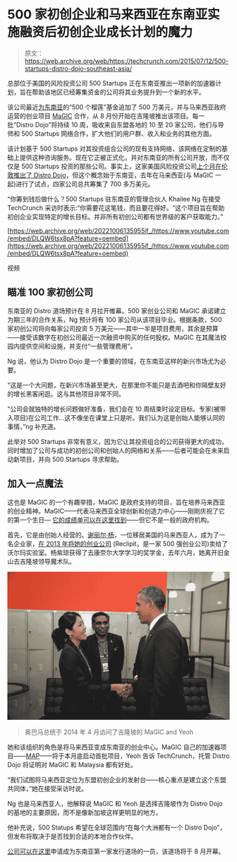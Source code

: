 # 500 家初创企业和马来西亚在东南亚实施融资后初创企业成长计划的魔力 

> 原文：<https://web.archive.org/web/https://techcrunch.com/2015/07/12/500-startups-distro-dojo-southeast-asia/>

总部位于美国的风险投资公司 500 Startups 正在东南亚推出一项新的加速器计划，旨在帮助该地区已经筹集资金的公司将其业务提升到一个新的水平。

该公司最近[为东南亚](https://web.archive.org/web/20221006135955/https://beta.techcrunch.com/2015/07/03/500-durians-top-up/)的“500 个榴莲”基金追加了 500 万美元，并与马来西亚政府运营的创业项目 [MaGIC](https://web.archive.org/web/20221006135955/http://mymagic.my/en/) 合作，从 8 月份开始在吉隆坡推出该项目。每一批“Distro Dojo”将持续 10 周，吸收来自东盟各地的 10 至 20 家公司，他们与导师和 500 Startups 网络合作，扩大他们的用户群、收入和业务的其他方面。

该计划基于 500 Startups 对其投资组合公司的现有支持网络，该网络在定制的基础上提供这种咨询服务。现在它正被正式化，并对东南亚的所有公司开放，而不仅仅是 500 Startups 投资的那些公司。事实上，这家美国风险投资公司[上个月在伦敦推出了 Distro Dojo](https://web.archive.org/web/20221006135955/https://beta.techcrunch.com/2015/06/24/blimey-guv-500-startups-arrives-in-london/)，但这个概念始于东南亚，去年在马来西亚(与 MaGIC 一起)进行了试点，四家公司总共筹集了 700 多万美元。

“你筹到钱后做什么？500 Startups 驻东南亚的管理合伙人 Khailee Ng 在接受 TechCrunch 采访时表示:“你需要花这笔钱，而且要花得好。“这个项目旨在帮助初创企业实现特定的增长目标。并非所有初创公司都有世界级的客户获取能力。”

[https://web.archive.org/web/20221006135955if_/https://www.youtube.com/embed/DLQW6tsx8pA?feature=oembed](https://web.archive.org/web/20221006135955if_/https://www.youtube.com/embed/DLQW6tsx8pA?feature=oembed)

视频

## 瞄准 100 家初创公司

东南亚的 Distro 道场预计在 8 月拉开帷幕。500 家创业公司和 MaGIC 承诺建立为期三年的合作关系，Ng 预计将有 100 家公司从该项目毕业。根据条款，500 家初创公司将向每家公司投资 5 万美元——其中一半是项目费用，其余是预算——接受该数字在初创公司最近一次融资中购买的任何股权。MaGIC 在其魔法校园内提供空间和设施，并支付“一些管理费用”。

Ng 说，他认为 Distro Dojo 是一个重要的领域，在东南亚这样的新兴市场尤为必要。

“这是一个大问题，在新兴市场甚至更大，在那里你不能只是去酒吧和你隔壁友好的增长黑客闲逛。这与其他项目非常不同。

“公司会就独特的增长问题做好准备，我们会在 10 周结束时设定目标。专家(被带入项目)在公司工作…这不像坐在课堂上只是听。我们认为这是创始人能够认同的事情，”ng 补充道。

此举对 500 Startups 非常有意义，因为它让其投资组合的公司获得更大的成功，同时增加了公司与成功的初创公司和创始人的网络和关系——后者可能会在未来启动新项目，并向 500 Startups 寻求帮助。

## 加入一点魔法

这也是 MaGIC 的一个有趣举措，MaGIC 是政府支持的项目，旨在培养马来西亚的创业精神。MaGIC——代表马来西亚全球创新和创造力中心——刚刚庆祝了它的第一个生日— [它的成绩单可以在这里找到](https://web.archive.org/web/20221006135955/http://impact.mymagic.my/)——但它不是一般的政府机构。

首先，它是由创始人经营的。[谢丽尔·杨](https://web.archive.org/web/20221006135955/https://twitter.com/cherylyeoh)，一位移居美国的马来西亚人，成为了一名企业家，[在 2013 年将她的创业公司](https://web.archive.org/web/20221006135955/http://cherylyeoh.com/2013/10/01/reclip-it-team-moving-on-to-walmart-labs/) (Reclipit，是一家 500 强创业公司)卖给了沃尔玛实验室。杨紫琼获得了去康奈尔大学学习的奖学金，去年六月，她离开旧金山去吉隆坡领导魔术队。

![](img/fc40b43be462931d55b03910c9af9afd.png)

> 奥巴马总统于 2014 年 4 月访问了吉隆坡的 MaGIC and Yeoh

她和该组织的角色是将马来西亚变成东南亚的创业中心。MaGIC 自己的加速器项目——[MAP](https://web.archive.org/web/20221006135955/http://accelerator.mymagic.my/en/)——将于本月底启动首批项目，Yeoh 告诉 TechCrunch，托管 Distro Dojo 将证明对 MaGIC 和 Malaysia 都有好处。

“我们试图将马来西亚定位为东盟初创企业的发射台——核心重点是建立这个东盟共同体，”她在接受采访时说。

Ng 也是马来西亚人，他解释说 MaGIC 和 Yeoh 是选择吉隆坡作为 Distro Dojo 的基地的主要原因，而不是像新加坡这样更明显的地方。

他补充说，500 Statups 希望在全球范围内“在每个大洲都有一个 Distro Dojo”，但发布将取决于是否找到合适的本地合作伙伴。

[公司可以在这里](https://web.archive.org/web/20221006135955/http://accelerator.mymagic.my/en/distrodojo/)申请成为东南亚第一家发行道场的一员，该道场将于 8 月开幕。